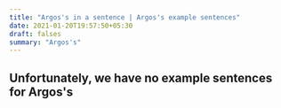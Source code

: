 ```yaml
---
title: "Argos's in a sentence | Argos's example sentences"
date: 2021-01-20T19:57:50+05:30
draft: falses
summary: "Argos's"
---
```

## Unfortunately, we have no example sentences for Argos's                 
